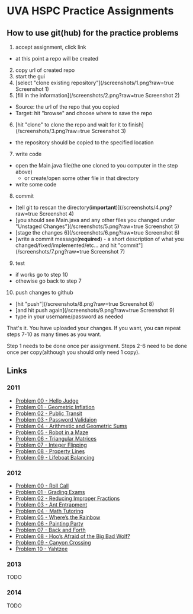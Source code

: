 # UVA HSPC Practice Assignments

## How to use git(hub) for the practice problems
1. accept assignment, click link
  - at this point a repo will be created
2. copy url of created repo
3. start the gui
4. [select "clone existing repository"](/screenshots/1.png?raw=true Screenshot 1)
5. [fill in the information](/screenshots/2.png?raw=true Screenshot 2)
  - Source: the url of the repo that you copied
  - Target: hit "browse" and choose where to save the repo
6. [hit "clone" to clone the repo and wait for it to finish](/screenshots/3.png?raw=true Screenshot 3)
  - the repository should be copied to the specified location
7. write code
  - open the Main.java file(the one cloned to you computer in the step above)
    - or create/open some other file in that directory
  - write some code
8. commit
  - [tell git to rescan the directory(**important**)](/screenshots/4.png?raw=true Screenshot 4)
  - [you should see Main.java and any other files you changed under "Unstaged Changes"](/screenshots/5.png?raw=true Screenshot 5)
  - [stage the changes 6](/screenshots/6.png?raw=true Screenshot 6)
  - [write a commit message(**required**) - a short description of what you changed/fixed/implemented/etc... and hit "commit"](/screenshots/7.png?raw=true Screenshot 7)
9. test
  - if works go to step 10
  - othewise go back to step 7
10. push changes to github
  - [hit "push"](/screenshots/8.png?raw=true Screenshot 8)
  - [and hit push again](/screenshots/9.png?raw=true Screenshot 9)
  - type in your username/password as needed

That's it. You have uploaded your changes. If you want, you can repeat steps 7-10 as many times as you want.

Step 1 needs to be done once per assignment. Steps 2-6 need to be done once per copy(although you should only need 1 copy).

## Links

### 2011
- [Problem 00 - Hello Judge](https://classroom.github.com/assignment-invitations/6aa8f99176d144fb35a32aaa2bf308a2)
- [Problem 01 - Geometric Inflation](https://classroom.github.com/assignment-invitations/d9d617794802fd98738e1db85dee930b)
- [Problem 02 - Public Transit](https://classroom.github.com/assignment-invitations/68e2ebd2d75866b497623d2670f08fc3)
- [Problem 03 - Password Validaion](https://classroom.github.com/assignment-invitations/83993787cf420e1f2444dfd69293624e)
- [Problem 04 - Arithmetic and Geometric Sums](https://classroom.github.com/assignment-invitations/6010ae57e1c004920d2a409fbd0efb2d)
- [Problem 05 - Robot in a Maze](https://classroom.github.com/assignment-invitations/aab00000b9ed012bc91b711a6301e74b)
- [Problem 06 - Triangular Matrices](https://classroom.github.com/assignment-invitations/ea8b60c807800fa755b3941e6b9c2f77)
- [Problem 07 - Integer Flipping](https://classroom.github.com/assignment-invitations/97b7116805965c319b8d2a5fb025f2a3)
- [Problem 08 - Property Lines](https://classroom.github.com/assignment-invitations/f6a0f9285c8a5c8edc869e94376861f4)
- [Problem 09 - Lifeboat Balancing](https://classroom.github.com/assignment-invitations/b562bced99c63b064b4469c361d9f8cd)

### 2012
- [Problem 00 - Roll Call](https://classroom.github.com/assignment-invitations/b08222aabc3638409cfc8d92a352bd22)
- [Problem 01 - Grading Exams](https://classroom.github.com/assignment-invitations/b81654b8cec55fcea916b6357857bc44)
- [Problem 02 - Reducing Improper Fractions](https://classroom.github.com/assignment-invitations/9ef9992400336684bfb9f9ee64ebba21)
- [Problem 03 - Ant Entrapment](https://classroom.github.com/assignment-invitations/1f1d655d9c8d599adec6af8008caeb40)
- [Problem 04 - Math Tutoring](https://classroom.github.com/assignment-invitations/9b4315841636e717fc924d7ac3f6f07e)
- [Problem 05 - Where’s the Rainbow](https://classroom.github.com/assignment-invitations/45c93dd06e66f00abf2865e728d1a9e0)
- [Problem 06 - Painting Party](https://classroom.github.com/assignment-invitations/022b25818fb74f0abd8abaa6802751b6)
- [Problem 07 - Back and Forth](https://classroom.github.com/assignment-invitations/b3de31cd16ef72cf814fb157d0fb3b7a)
- [Problem 08 - Hoo’s Afraid of the Big Bad Wolf?](https://classroom.github.com/assignment-invitations/e7ccb193f496beb867d7738a36dfdf0f)
- [Problem 09 - Canyon Crossing](https://classroom.github.com/assignment-invitations/2ce93bf725b362498f6ae2cc5ec3cf06)
- [Problem 10 - Yahtzee](https://classroom.github.com/assignment-invitations/b375027870ae975077e11edb76924cd7)

### 2013
TODO

### 2014
TODO
